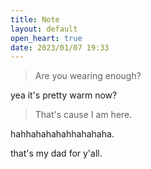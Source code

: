```yaml
---
title: Note
layout: default
open_heart: true
date: 2023/01/07 19:33
---
```


> Are you wearing enough?

yea it's pretty warm now?

> That's cause I am here.

hahhahahahahhahahaha.

that's my dad for y'all.
